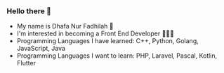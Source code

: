 ### Hello there 👋

- My name is Dhafa Nur Fadhilah 🙂
- I'm interested in becoming a Front End Developer 🧑🏻‍💻
- Programming Languages I have learned: C++, Python, Golang, JavaScript, Java
- Programming Languages I want to learn: PHP, Laravel,  Pascal, Kotlin, Flutter
